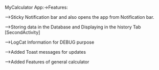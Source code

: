 MyCalculator App:->Features:

-->Sticky Notification bar and also opens the app from Notification bar.

-->Storing data in the Database and Displaying in the history Tab [SecondActivity]

-->LogCat Information for DEBUG purpose

-->Added Toast messages for updates

-->Added Features of general calculator
